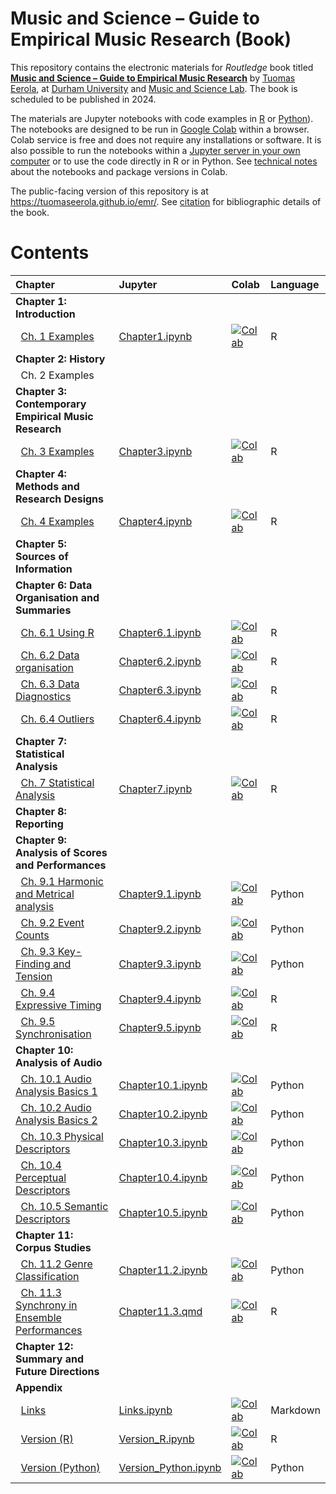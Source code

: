 # Music and Science – Guide to Empirical Music Research (Book)


This repository contains the electronic materials for *Routledge* book
titled **[Music and Science – Guide to Empirical Music
Research](https://tuomaseerola.github.io/emr/)** by [Tuomas
Eerola](https://www.durham.ac.uk/staff/tuomas-eerola/), at [Durham
University](https://www.durham.ac.uk) and [Music and Science
Lab](https://musicscience.net). The book is scheduled to be published in
2024.

The materials are Jupyter notebooks with code examples in
[R](https://www.r-project.org/) or [Python](https://www.python.org/)).
The notebooks are designed to be run in [Google
Colab](https://colab.research.google.com/) within a browser. Colab
service is free and does not require any installations or software. It
is also possible to run the notebooks within a [Jupyter server in your
own
computer](https://jupyter-notebook-beginner-guide.readthedocs.io/en/latest/index.html)
or to use the code directly in R or in Python. See [technical
notes](Technical.qmd) about the notebooks and package versions in Colab.

The public-facing version of this repository is at
<https://tuomaseerola.github.io/emr/>. See [citation](Citation.qmd) for
bibliographic details of the book.

# Contents

| Chapter                                                                                              | Jupyter                                                                                       | Colab                                                                                                                                                               | Language |
|:-----------------------------------------------------------------------------------------------------|:----------------------------------------------------------------------------------------------|:--------------------------------------------------------------------------------------------------------------------------------------------------------------------|:---------|
| **Chapter 1: Introduction**                                                                          |                                                                                               |                                                                                                                                                                     |          |
|   [Ch. 1 Examples](https://tuomaseerola.github.io/emr/Chapter1.html)                                 | [Chapter1.ipynb](https://github.com/tuomaseerola/emr/blob/main/nb/Chapter1.ipynb)             | [![Colab](https://colab.research.google.com/assets/colab-badge.svg)](https://colab.research.google.com/github/tuomaseerola/emr/blob/master/nb/Chapter1.ipynb)       | R        |
| **Chapter 2: History**                                                                               |                                                                                               |                                                                                                                                                                     |          |
|   Ch. 2 Examples                                                                                     |                                                                                               |                                                                                                                                                                     |          |
| **Chapter 3: Contemporary Empirical Music Research**                                                 |                                                                                               |                                                                                                                                                                     |          |
|   [Ch. 3 Examples](https://tuomaseerola.github.io/emr/Chapter3.html)                                 | [Chapter3.ipynb](https://github.com/tuomaseerola/emr/blob/main/nb/Chapter3.ipynb)             | [![Colab](https://colab.research.google.com/assets/colab-badge.svg)](https://colab.research.google.com/github/tuomaseerola/emr/blob/master/nb/Chapter3.ipynb)       | R        |
| **Chapter 4: Methods and Research Designs**                                                          |                                                                                               |                                                                                                                                                                     |          |
|   [Ch. 4 Examples](https://tuomaseerola.github.io/emr/Chapter4.html)                                 | [Chapter4.ipynb](https://github.com/tuomaseerola/emr/blob/main/nb/Chapter4.ipynb)             | [![Colab](https://colab.research.google.com/assets/colab-badge.svg)](https://colab.research.google.com/github/tuomaseerola/emr/blob/master/nb/Chapter4.ipynb)       | R        |
| **Chapter 5: Sources of Information**                                                                |                                                                                               |                                                                                                                                                                     |          |
| **Chapter 6: Data Organisation and Summaries**                                                       |                                                                                               |                                                                                                                                                                     |          |
|   [Ch. 6.1 Using R](https://tuomaseerola.github.io/emr/Chapter6.1.html)                              | [Chapter6.1.ipynb](https://github.com/tuomaseerola/emr/blob/main/nb/Chapter6.1.ipynb)         | [![Colab](https://colab.research.google.com/assets/colab-badge.svg)](https://colab.research.google.com/github/tuomaseerola/emr/blob/master/nb/Chapter6.1.ipynb)     | R        |
|   [Ch. 6.2 Data organisation](https://tuomaseerola.github.io/emr/Chapter6.2.html)                    | [Chapter6.2.ipynb](https://github.com/tuomaseerola/emr/blob/main/nb/Chapter6.2.ipynb)         | [![Colab](https://colab.research.google.com/assets/colab-badge.svg)](https://colab.research.google.com/github/tuomaseerola/emr/blob/master/nb/Chapter6.2.ipynb)     | R        |
|   [Ch. 6.3 Data Diagnostics](https://tuomaseerola.github.io/emr/Chapter6.3.html)                     | [Chapter6.3.ipynb](https://github.com/tuomaseerola/emr/blob/main/nb/Chapter6.3.ipynb)         | [![Colab](https://colab.research.google.com/assets/colab-badge.svg)](https://colab.research.google.com/github/tuomaseerola/emr/blob/master/nb/Chapter6.3.ipynb)     | R        |
|   [Ch. 6.4 Outliers](https://tuomaseerola.github.io/emr/Chapter6.4.html)                             | [Chapter6.4.ipynb](https://github.com/tuomaseerola/emr/blob/main/nb/Chapter6.4.ipynb)         | [![Colab](https://colab.research.google.com/assets/colab-badge.svg)](https://colab.research.google.com/github/tuomaseerola/emr/blob/master/nb/Chapter6.4.ipynb)     | R        |
| **Chapter 7: Statistical Analysis**                                                                  |                                                                                               |                                                                                                                                                                     |          |
|   [Ch. 7 Statistical Analysis](https://tuomaseerola.github.io/emr/Chapter7.html)                     | [Chapter7.ipynb](https://github.com/tuomaseerola/emr/blob/main/nb/Chapter7.ipynb)             | [![Colab](https://colab.research.google.com/assets/colab-badge.svg)](https://colab.research.google.com/github/tuomaseerola/emr/blob/master/nb/Chapter7.ipynb)       | R        |
| **Chapter 8: Reporting**                                                                             |                                                                                               |                                                                                                                                                                     |          |
| **Chapter 9: Analysis of Scores and Performances**                                                   |                                                                                               |                                                                                                                                                                     |          |
|   [Ch. 9.1 Harmonic and Metrical analysis](https://tuomaseerola.github.io/emr/Chapter9.1.html)       | [Chapter9.1.ipynb](https://github.com/tuomaseerola/emr/blob/main/nb/Chapter9.1.ipynb)         | [![Colab](https://colab.research.google.com/assets/colab-badge.svg)](https://colab.research.google.com/github/tuomaseerola/emr/blob/master/nb/Chapter9.1.ipynb)     | Python   |
|   [Ch. 9.2 Event Counts](https://tuomaseerola.github.io/emr/Chapter9.2.html)                         | [Chapter9.2.ipynb](https://github.com/tuomaseerola/emr/blob/main/nb/Chapter9.2.ipynb)         | [![Colab](https://colab.research.google.com/assets/colab-badge.svg)](https://colab.research.google.com/github/tuomaseerola/emr/blob/master/nb/Chapter9.2.ipynb)     | Python   |
|   [Ch. 9.3 Key-Finding and Tension](https://tuomaseerola.github.io/emr/Chapter9.3.html)              | [Chapter9.3.ipynb](https://github.com/tuomaseerola/emr/blob/main/nb/Chapter9.3.ipynb)         | [![Colab](https://colab.research.google.com/assets/colab-badge.svg)](https://colab.research.google.com/github/tuomaseerola/emr/blob/master/nb/Chapter9.3.ipynb)     | Python   |
|   [Ch. 9.4 Expressive Timing](https://tuomaseerola.github.io/emr/Chapter9.4.html)                    | [Chapter9.4.ipynb](https://github.com/tuomaseerola/emr/blob/main/nb/Chapter9.4.ipynb)         | [![Colab](https://colab.research.google.com/assets/colab-badge.svg)](https://colab.research.google.com/github/tuomaseerola/emr/blob/master/nb/Chapter9.4.ipynb)     | R        |
|   [Ch. 9.5 Synchronisation](https://tuomaseerola.github.io/emr/Chapter9.5.html)                      | [Chapter9.5.ipynb](https://github.com/tuomaseerola/emr/blob/main/nb/Chapter9.5.ipynb)         | [![Colab](https://colab.research.google.com/assets/colab-badge.svg)](https://colab.research.google.com/github/tuomaseerola/emr/blob/master/nb/Chapter9.5.ipynb)     | R        |
| **Chapter 10: Analysis of Audio**                                                                    |                                                                                               |                                                                                                                                                                     |          |
|   [Ch. 10.1 Audio Analysis Basics 1](https://tuomaseerola.github.io/emr/Chapter10.1.html)            | [Chapter10.1.ipynb](https://github.com/tuomaseerola/emr/blob/main/nb/Chapter10.1.ipynb)       | [![Colab](https://colab.research.google.com/assets/colab-badge.svg)](https://colab.research.google.com/github/tuomaseerola/emr/blob/master/nb/Chapter10.1.ipynb)    | Python   |
|   [Ch. 10.2 Audio Analysis Basics 2](https://tuomaseerola.github.io/emr/Chapter10.2.html)            | [Chapter10.2.ipynb](https://github.com/tuomaseerola/emr/blob/main/nb/Chapter10.2.ipynb)       | [![Colab](https://colab.research.google.com/assets/colab-badge.svg)](https://colab.research.google.com/github/tuomaseerola/emr/blob/master/nb/Chapter10.2.ipynb)    | Python   |
|   [Ch. 10.3 Physical Descriptors](https://tuomaseerola.github.io/emr/Chapter10.3.html)               | [Chapter10.3.ipynb](https://github.com/tuomaseerola/emr/blob/main/nb/Chapter10.3.ipynb)       | [![Colab](https://colab.research.google.com/assets/colab-badge.svg)](https://colab.research.google.com/github/tuomaseerola/emr/blob/master/nb/Chapter10.3.ipynb)    | Python   |
|   [Ch. 10.4 Perceptual Descriptors](https://tuomaseerola.github.io/emr/Chapter10.4.html)             | [Chapter10.4.ipynb](https://github.com/tuomaseerola/emr/blob/main/nb/Chapter10.4.ipynb)       | [![Colab](https://colab.research.google.com/assets/colab-badge.svg)](https://colab.research.google.com/github/tuomaseerola/emr/blob/master/nb/Chapter10.4.ipynb)    | Python   |
|   [Ch. 10.5 Semantic Descriptors](https://tuomaseerola.github.io/emr/Chapter10.5.html)               | [Chapter10.5.ipynb](https://github.com/tuomaseerola/emr/blob/main/nb/Chapter10.5.ipynb)       | [![Colab](https://colab.research.google.com/assets/colab-badge.svg)](https://colab.research.google.com/github/tuomaseerola/emr/blob/master/nb/Chapter10.5.ipynb)    | Python   |
| **Chapter 11: Corpus Studies**                                                                       |                                                                                               |                                                                                                                                                                     |          |
|   [Ch. 11.2 Genre Classification](https://tuomaseerola.github.io/emr/Chapter11.2.html)               | [Chapter11.2.ipynb](https://github.com/tuomaseerola/emr/blob/main/nb/Chapter11.2.ipynb)       | [![Colab](https://colab.research.google.com/assets/colab-badge.svg)](https://colab.research.google.com/github/tuomaseerola/emr/blob/master/nb/Chapter11.2.ipynb)    | Python   |
|   [Ch. 11.3 Synchrony in Ensemble Performances](https://tuomaseerola.github.io/emr/Chapter11.3.html) | [Chapter11.3.qmd](https://github.com/tuomaseerola/emr/blob/main/nb/Chapter11.3.ipynb)         | [![Colab](https://colab.research.google.com/assets/colab-badge.svg)](https://colab.research.google.com/github/tuomaseerola/emr/blob/master/nb/Chapter11.3.ipynb)    | R        |
| **Chapter 12: Summary and Future Directions**                                                        |                                                                                               |                                                                                                                                                                     |          |
| **Appendix**                                                                                         |                                                                                               |                                                                                                                                                                     |          |
|   [Links](https://tuomaseerola.github.io/emr/Links.html)                                             | [Links.ipynb](https://github.com/tuomaseerola/emr/blob/main/nb/Links.ipynb)                   | [![Colab](https://colab.research.google.com/assets/colab-badge.svg)](https://colab.research.google.com/github/tuomaseerola/emr/blob/master/nb/Links.ipynb)          | Markdown |
|   [Version (R)](https://tuomaseerola.github.io/emr/Version_R.html)                                   | [Version_R.ipynb](https://github.com/tuomaseerola/emr/blob/main/nb/Version_R.ipynb)           | [![Colab](https://colab.research.google.com/assets/colab-badge.svg)](https://colab.research.google.com/github/tuomaseerola/emr/blob/master/nb/Version_R.ipynb)      | R        |
|   [Version (Python)](https://tuomaseerola.github.io/emr/Version_Python.html)                         | [Version_Python.ipynb](https://github.com/tuomaseerola/emr/blob/main/nb/Version_Python.ipynb) | [![Colab](https://colab.research.google.com/assets/colab-badge.svg)](https://colab.research.google.com/github/tuomaseerola/emr/blob/master/nb/Version_Python.ipynb) | Python   |
